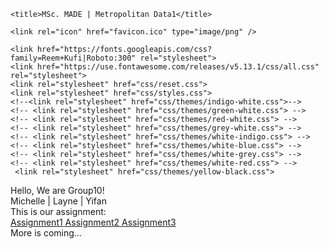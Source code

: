 <!DOCTYPE html>
<html>
<head>
	<meta charset="utf-8">
	<meta http-equiv="X-UA-Compatible" content="IE=edge">
	<meta name="viewport" content="width=device-width, initial-scale=1.0">

	<title>MSc. MADE | Metropolitan Data1</title>

	<link rel="icon" href="favicon.ico" type="image/png" />

	<link href="https://fonts.googleapis.com/css?family=Reem+Kufi|Roboto:300" rel="stylesheet">
	<link href="https://use.fontawesome.com/releases/v5.13.1/css/all.css" rel="stylesheet">
	<link rel="stylesheet" href="css/reset.css">
	<link rel="stylesheet" href="css/styles.css">
	<!--<link rel="stylesheet" href="css/themes/indigo-white.css">-->
	<!-- <link rel="stylesheet" href="css/themes/green-white.css"> -->
	<!-- <link rel="stylesheet" href="css/themes/red-white.css"> -->
	<!-- <link rel="stylesheet" href="css/themes/grey-white.css"> -->
	<!-- <link rel="stylesheet" href="css/themes/white-indigo.css"> -->
	<!-- <link rel="stylesheet" href="css/themes/white-blue.css"> -->
	<!-- <link rel="stylesheet" href="css/themes/white-grey.css"> -->
	<!-- <link rel="stylesheet" href="css/themes/white-red.css"> -->
	 <link rel="stylesheet" href="css/themes/yellow-black.css"> 
</head>
<body>
	<main>
		<div class="intro">Hello, We are Group10!</div>
		<div class="tagline">Michelle  |  Layne  |  Yifan </div>
    <div class="tagline">This is our assignment:</div>
		<!-- Find your icons from here - https://fontawesome.com/icons?d=gallery&s=brands -->
	<div class="icons-social">
	  <a target="_blank" href="https://github.com/yifanyang21/Metropolitan-Data-1/blob/main/Assignment1/assignment-1.ipynb">
        <i class="fab fa-heart"  aria-hidden="true" title="Assignment1"></i>
        <span class="sr-only">Assignment1</span>
      </a>
      <a target="_blank" href="https://github.com/yifanyang21/Metropolitan-Data-1/blob/main/Assignment2/assignment-2.ipynb">
        <i class="fab fa-heart" aria-hidden="true" title="Assignment2"></i>
        <span class="sr-only">Assignment2</span>
      </a>
      <a target="_blank" href="https://github.com/yifanyang21/Metropolitan-Data-1/blob/main/Assignment3/assignment-3.ipynb">
        <i class="fab fa-heart" aria-hidden="true" title="Assignment3"></i>
        <span class="sr-only">Assignment3</span>
      </a>
    </div>
    <div class="tagline">More is coming...</div>
	</main>
</body>
</html>
